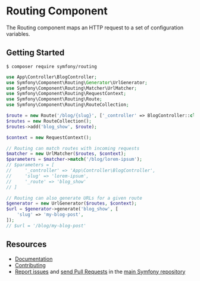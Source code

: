 Routing Component
=================

The Routing component maps an HTTP request to a set of configuration variables.

Getting Started
---------------

```
$ composer require symfony/routing
```

```php
use App\Controller\BlogController;
use Symfony\Component\Routing\Generator\UrlGenerator;
use Symfony\Component\Routing\Matcher\UrlMatcher;
use Symfony\Component\Routing\RequestContext;
use Symfony\Component\Routing\Route;
use Symfony\Component\Routing\RouteCollection;

$route = new Route('/blog/{slug}', ['_controller' => BlogController::class]);
$routes = new RouteCollection();
$routes->add('blog_show', $route);

$context = new RequestContext();

// Routing can match routes with incoming requests
$matcher = new UrlMatcher($routes, $context);
$parameters = $matcher->match('/blog/lorem-ipsum');
// $parameters = [
//     '_controller' => 'App\Controller\BlogController',
//     'slug' => 'lorem-ipsum',
//     '_route' => 'blog_show'
// ]

// Routing can also generate URLs for a given route
$generator = new UrlGenerator($routes, $context);
$url = $generator->generate('blog_show', [
    'slug' => 'my-blog-post',
]);
// $url = '/blog/my-blog-post'
```

Resources
---------

 * [Documentation](https://symfony.com/doc/current/routing.html)
 * [Contributing](https://symfony.com/doc/current/contributing//)
 * [Report issues](https://github.com/symfony/symfony/issues) and
   [send Pull Requests](https://github.com/symfony/symfony/pulls)
   in the [main Symfony repository](https://github.com/symfony/symfony)
